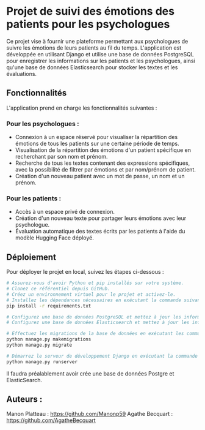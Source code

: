 # Projet de suivi des émotions des patients pour les psychologues

Ce projet vise à fournir une plateforme permettant aux psychologues de suivre les émotions de leurs patients au fil du temps. L'application est développée en utilisant Django et utilise une base de données PostgreSQL pour enregistrer les informations sur les patients et les psychologues, ainsi qu'une base de données Elasticsearch pour stocker les textes et les évaluations.

## Fonctionnalités

L'application prend en charge les fonctionnalités suivantes :

### Pour les psychologues :
- Connexion à un espace réservé pour visualiser la répartition des émotions de tous les patients sur une certaine période de temps.
- Visualisation de la répartition des émotions d'un patient spécifique en recherchant par son nom et prénom.
- Recherche de tous les textes contenant des expressions spécifiques, avec la possibilité de filtrer par émotions et par nom/prénom de patient.
- Création d'un nouveau patient avec un mot de passe, un nom et un prénom.


### Pour les patients :
- Accès à un espace privé de connexion.
- Création d'un nouveau texte pour partager leurs émotions avec leur psychologue.
- Évaluation automatique des textes écrits par les patients à l'aide du modèle Hugging Face déployé.

## Déploiement

Pour déployer le projet en local, suivez les étapes ci-dessous :

```bash
# Assurez-vous d'avoir Python et pip installés sur votre système.
# Clonez ce référentiel depuis GitHub.
# Créez un environnement virtuel pour le projet et activez-le.
# Installez les dépendances nécessaires en exécutant la commande suivante :
pip install -r requirements.txt

# Configurez une base de données PostgreSQL et mettez à jour les informations de connexion dans les paramètres du projet.
# Configurez une base de données Elasticsearch et mettez à jour les informations de connexion dans les paramètres du projet.

# Effectuez les migrations de la base de données en exécutant les commandes suivantes :
python manage.py makemigrations
python manage.py migrate

# Démarrez le serveur de développement Django en exécutant la commande suivante :
python manage.py runserver
```
Il faudra préalablement avoir crée une base de données Postgre et ElasticSearch. 

## Auteurs : 

Manon Platteau : https://github.com/Manonp59
Agathe Becquart : https://github.com/AgatheBecquart
